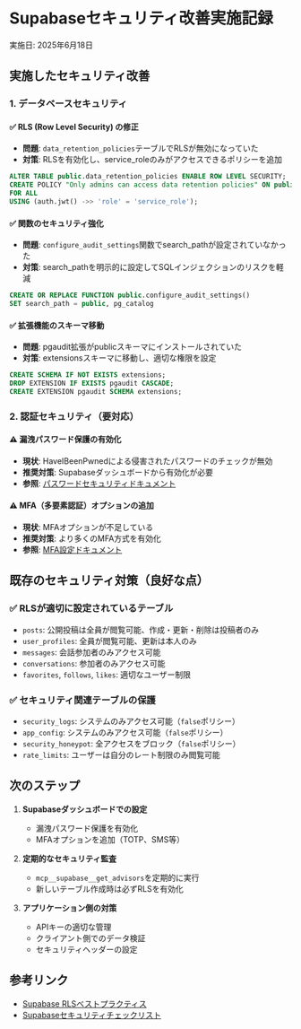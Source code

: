 # Supabaseセキュリティ改善実施記録

実施日: 2025年6月18日

## 実施したセキュリティ改善

### 1. データベースセキュリティ

#### ✅ RLS (Row Level Security) の修正
- **問題**: `data_retention_policies`テーブルでRLSが無効になっていた
- **対策**: RLSを有効化し、service_roleのみがアクセスできるポリシーを追加
```sql
ALTER TABLE public.data_retention_policies ENABLE ROW LEVEL SECURITY;
CREATE POLICY "Only admins can access data retention policies" ON public.data_retention_policies
FOR ALL
USING (auth.jwt() ->> 'role' = 'service_role');
```

#### ✅ 関数のセキュリティ強化
- **問題**: `configure_audit_settings`関数でsearch_pathが設定されていなかった
- **対策**: search_pathを明示的に設定してSQLインジェクションのリスクを軽減
```sql
CREATE OR REPLACE FUNCTION public.configure_audit_settings()
SET search_path = public, pg_catalog
```

#### ✅ 拡張機能のスキーマ移動
- **問題**: pgaudit拡張がpublicスキーマにインストールされていた
- **対策**: extensionsスキーマに移動し、適切な権限を設定
```sql
CREATE SCHEMA IF NOT EXISTS extensions;
DROP EXTENSION IF EXISTS pgaudit CASCADE;
CREATE EXTENSION pgaudit SCHEMA extensions;
```

### 2. 認証セキュリティ（要対応）

#### ⚠️ 漏洩パスワード保護の有効化
- **現状**: HaveIBeenPwnedによる侵害されたパスワードのチェックが無効
- **推奨対策**: Supabaseダッシュボードから有効化が必要
- **参照**: [パスワードセキュリティドキュメント](https://supabase.com/docs/guides/auth/password-security#password-strength-and-leaked-password-protection)

#### ⚠️ MFA（多要素認証）オプションの追加
- **現状**: MFAオプションが不足している
- **推奨対策**: より多くのMFA方式を有効化
- **参照**: [MFA設定ドキュメント](https://supabase.com/docs/guides/auth/auth-mfa)

## 既存のセキュリティ対策（良好な点）

### ✅ RLSが適切に設定されているテーブル
- `posts`: 公開投稿は全員が閲覧可能、作成・更新・削除は投稿者のみ
- `user_profiles`: 全員が閲覧可能、更新は本人のみ
- `messages`: 会話参加者のみアクセス可能
- `conversations`: 参加者のみアクセス可能
- `favorites`, `follows`, `likes`: 適切なユーザー制限

### ✅ セキュリティ関連テーブルの保護
- `security_logs`: システムのみアクセス可能（`false`ポリシー）
- `app_config`: システムのみアクセス可能（`false`ポリシー）
- `security_honeypot`: 全アクセスをブロック（`false`ポリシー）
- `rate_limits`: ユーザーは自分のレート制限のみ閲覧可能

## 次のステップ

1. **Supabaseダッシュボードでの設定**
   - 漏洩パスワード保護を有効化
   - MFAオプションを追加（TOTP、SMS等）

2. **定期的なセキュリティ監査**
   - `mcp__supabase__get_advisors`を定期的に実行
   - 新しいテーブル作成時は必ずRLSを有効化

3. **アプリケーション側の対策**
   - APIキーの適切な管理
   - クライアント側でのデータ検証
   - セキュリティヘッダーの設定

## 参考リンク
- [Supabase RLSベストプラクティス](https://supabase.com/docs/guides/auth/row-level-security)
- [Supabaseセキュリティチェックリスト](https://supabase.com/docs/guides/platform/security)
